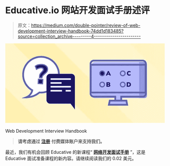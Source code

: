 # Educative.io 网站开发面试手册述评

> 原文：<https://medium.com/double-pointer/review-of-web-development-interview-handbook-74dd1d183485?source=collection_archive---------4----------------------->

![](img/fd69c604c87a5468278294c7e16a4a8b.png)

Web Development Interview Handbook

> **请考虑通过** [**注册**](https://bit.ly/3OvimpR) **付费媒体账户来支持我们。**

最近，我们有机会回顾 Educative 的新课程“ [**网络开发面试手册**](https://bit.ly/2Ih6jiY) ”，这是 Educative 面试准备课程的新内容。请继续阅读我们的 0.02 美元。